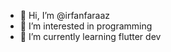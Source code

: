 - 👋 Hi, I’m @irfanfaraaz
- 👀 I’m interested in programming
- 🌱 I’m currently learning flutter dev


<!---
irfanfaraaz/irfanfaraaz is a ✨ special ✨ repository because its `README.md` (this file) appears on your GitHub profile.
You can click the Preview link to take a look at your changes.
--->
